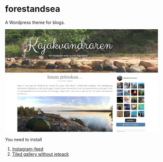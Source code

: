# forestandsea
A Wordpress theme for blogs.

![Picture of the theme](/images/kajak.png?raw=true)

You need to install
1. [Instagram-feed](https://sv.wordpress.org/plugins/instagram-feed/)
1. [Tiled gallery without jetpack](https://wordpress.org/plugins/tiled-gallery-carousel-without-jetpack/)
